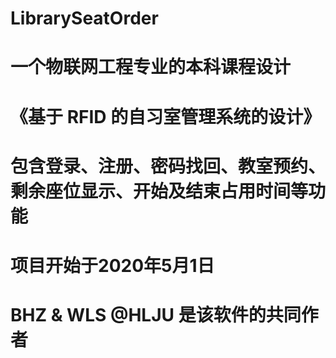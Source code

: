 # LibrarySeatOrder
# 一个物联网工程专业的本科课程设计
# 《基于 RFID 的自习室管理系统的设计》
# 包含登录、注册、密码找回、教室预约、剩余座位显示、开始及结束占用时间等功能
# 项目开始于2020年5月1日
#   BHZ & WLS @HLJU 是该软件的共同作者

